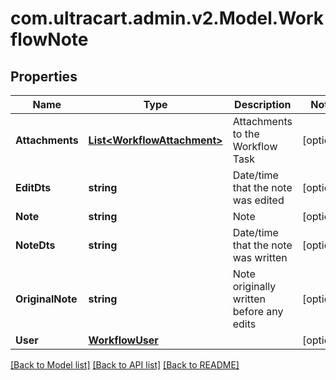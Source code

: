 # com.ultracart.admin.v2.Model.WorkflowNote
## Properties

Name | Type | Description | Notes
------------ | ------------- | ------------- | -------------
**Attachments** | [**List&lt;WorkflowAttachment&gt;**](WorkflowAttachment.md) | Attachments to the Workflow Task | [optional] 
**EditDts** | **string** | Date/time that the note was edited | [optional] 
**Note** | **string** | Note | [optional] 
**NoteDts** | **string** | Date/time that the note was written | [optional] 
**OriginalNote** | **string** | Note originally written before any edits | [optional] 
**User** | [**WorkflowUser**](WorkflowUser.md) |  | [optional] 


[[Back to Model list]](../README.md#documentation-for-models) [[Back to API list]](../README.md#documentation-for-api-endpoints) [[Back to README]](../README.md)

